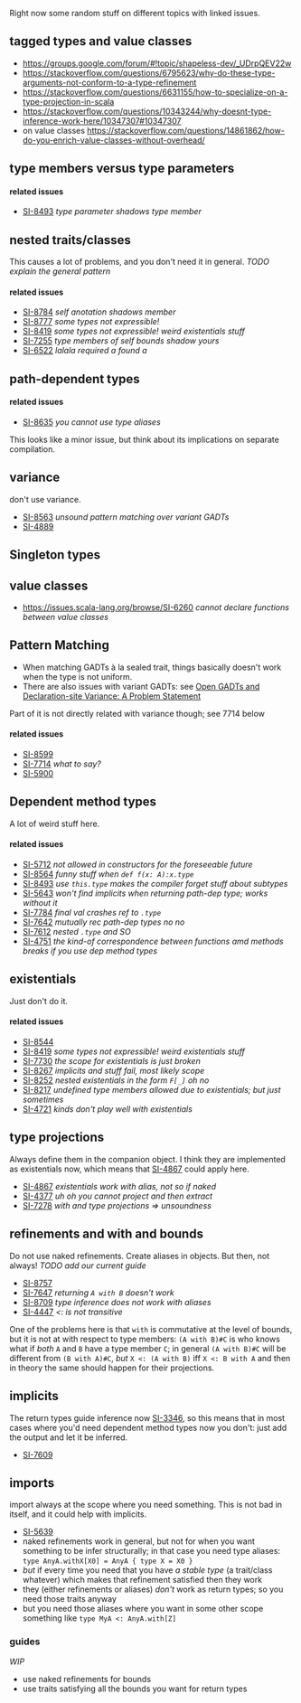 
Right now some random stuff on different topics with linked issues.

## tagged types and value classes

- https://groups.google.com/forum/#!topic/shapeless-dev/_UDrpQEV22w
- https://stackoverflow.com/questions/6795623/why-do-these-type-arguments-not-conform-to-a-type-refinement
- https://stackoverflow.com/questions/6631155/how-to-specialize-on-a-type-projection-in-scala
- https://stackoverflow.com/questions/10343244/why-doesnt-type-inference-work-here/10347307#10347307
- on value classes https://stackoverflow.com/questions/14861862/how-do-you-enrich-value-classes-without-overhead/

## type members versus type parameters

#### related issues

- [SI-8493](https://issues.scala-lang.org/browse/SI-8493) _type parameter shadows type member_

## nested traits/classes

This causes a lot of problems, and you don't need it in general. _TODO explain the general pattern_

#### related issues

- [SI-8784](https://issues.scala-lang.org/browse/SI-8784) _self anotation shadows member_
- [SI-8777](https://issues.scala-lang.org/browse/SI-8777) _some types not expressible!_
- [SI-8419](https://issues.scala-lang.org/browse/SI-8419) _some types not expressible! weird existentials stuff_
- [SI-7255](https://issues.scala-lang.org/browse/SI-7255) _type members of self bounds shadow yours_
- [SI-6522](https://issues.scala-lang.org/browse/SI-6522) _lalala required a found a_

## path-dependent types

#### related issues

- [SI-8635](https://issues.scala-lang.org/browse/SI-8635) _you cannot use type aliases_

This looks like a minor issue, but think about its implications on separate compilation.

## variance

don't use variance.

- [SI-8563](https://issues.scala-lang.org/browse/SI-8563) _unsound pattern matching over variant GADTs_
- [SI-4889](https://issues.scala-lang.org/browse/SI-4889)

## Singleton types

## value classes

- https://issues.scala-lang.org/browse/SI-6260 _cannot declare functions between value classes_

## Pattern Matching

- When matching GADTs à la sealed trait, things basically doesn't work when the type is not uniform. 
- There are also issues with variant GADTs: see [Open GADTs and Declaration-site Variance: A Problem Statement](http://lampwww.epfl.ch/~hmiller/scala2013/resources/pdfs/paper5.pdf)

Part of it is not directly related with variance though; see 7714 below

#### related issues

- [SI-8599](https://issues.scala-lang.org/browse/SI-8599)
- [SI-7714](https://issues.scala-lang.org/browse/SI-7714) _what to say?_
- [SI-5900](https://issues.scala-lang.org/browse/SI-5900) 

## Dependent method types

A lot of weird stuff here.

#### related issues

- [SI-5712](https://issues.scala-lang.org/browse/SI-5712) _not allowed in constructors for the foreseeable future_
- [SI-8564](https://issues.scala-lang.org/browse/SI-8564) _funny stuff when `def f(x: A):x.type`_
- [SI-8493](https://issues.scala-lang.org/browse/SI-8493) _use `this.type` makes the compiler forget stuff about subtypes_
- [SI-5643](https://issues.scala-lang.org/browse/SI-5643) _won't find implicits when returning path-dep type; works without it_
- [SI-7784](https://issues.scala-lang.org/browse/SI-7784) _final val crashes ref to `.type`_
- [SI-7642](https://issues.scala-lang.org/browse/SI-7642) _mutually rec path-dep types no no_ 
- [SI-7612](https://issues.scala-lang.org/browse/SI-7612) _nested `.type` and SO_
- [SI-4751](https://issues.scala-lang.org/browse/SI-4751) _the kind-of correspondence between functions amd methods breaks if you use dep method types_

## existentials

Just don't do it.

#### related issues

- [SI-8544](https://issues.scala-lang.org/browse/SI-8544)
- [SI-8419](https://issues.scala-lang.org/browse/SI-8419) _some types not expressible! weird existentials stuff_
- [SI-7730](https://issues.scala-lang.org/browse/SI-7730) _the scope for existentials is just broken_
- [SI-8267](https://issues.scala-lang.org/browse/SI-8267) _implicits and stuff fail, most likely scope_
- [SI-8252](https://issues.scala-lang.org/browse/SI-8252) _nested existentials in the form `F[_]` oh no_
- [SI-8217](https://issues.scala-lang.org/browse/SI-8217) _undefined type members allowed due to existentials; but just sometimes_
- [SI-4721](https://issues.scala-lang.org/browse/SI-4721) _kinds don't play well with existentials_

## type projections

Always define them in the companion object. I think they are implemented as existentials now, which means that [SI-4867](https://issues.scala-lang.org/browse/SI-4867) could apply here.

- [SI-4867](https://issues.scala-lang.org/browse/SI-4867) _existentials work with alias, not so if naked_
- [SI-4377](https://issues.scala-lang.org/browse/SI-4377) _uh oh you cannot project and then extract_
- [SI-7278](https://issues.scala-lang.org/browse/SI-7278) _with and type projections => unsoundness_


## refinements and with and bounds

Do not use naked refinements. Create aliases in objects. But then, not always! _TODO add our current guide_

- [SI-8757](https://issues.scala-lang.org/browse/SI-8757)
- [SI-7647](https://issues.scala-lang.org/browse/SI-7647) _returning `A with B` doesn't work_
- [SI-8709](https://issues.scala-lang.org/browse/SI-8709) _type inference does not work with aliases_
- [SI-4447](https://issues.scala-lang.org/browse/SI-4447) _<: is not transitive_

One of the problems here is that `with` is commutative at the level of bounds, but it is not at with respect to type members: `(A with B)#C` is who knows what if _both_ `A` and `B` have a type member `C`; in general `(A with B)#C` will be different from `(B with A)#C`, _but_ `X <: (A with B)` iff `X <: B with A` and then in theory the same should happen for their projections.

## implicits

The return types guide inference now [SI-3346](https://issues.scala-lang.org/browse/SI-3346), so this means that in most cases where you'd need dependent method types now you don't: just add the output and let it be inferred.

- [SI-7609](https://issues.scala-lang.org/browse/SI-7609)

## imports

import always at the scope where you need something. This is not bad in itself, and it could help with implicits.

- [SI-5639](https://issues.scala-lang.org/browse/SI-5639)
- naked refinements work in general, but not for when you want something to be infer structurally; in that case you need type aliases: `type AnyA.withX[X0] = AnyA { type X = X0 }`
- *but* if every time you need that you have _a stable type_ (a trait/class whatever) which makes that refinement satisfied then they work
- they (either refinements or aliases) *don't* work as return types; so you need those traits anyway
- but you need those aliases where you want in some other scope something like `type MyA <: AnyA.with[Z]`

### guides

_WIP_

- use naked refinements for bounds
- use traits satisfying all the bounds you want for return types
